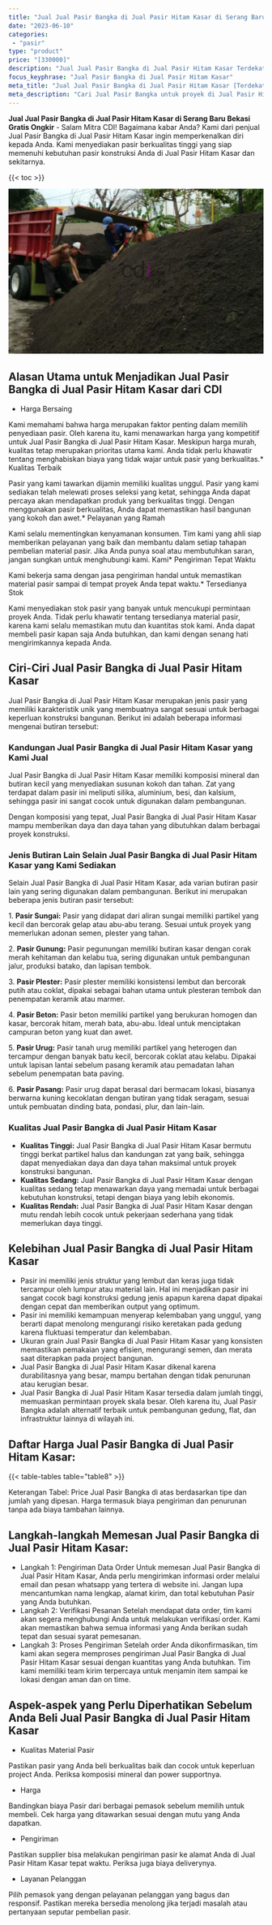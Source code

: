 ```yaml
---
title: "Jual Jual Pasir Bangka di Jual Pasir Hitam Kasar di Serang Baru Bekasi Gratis Ongkir"
date: "2023-06-10"
categories:
 - "pasir"
type: "product"
price: "[330000]"
description: "Jual Jual Pasir Bangka di Jual Pasir Hitam Kasar Terdekat. Jual Pasir Bangka ini sering dipakai dalam proyek konstruksi sebagai bahan campuran yang berkualitas dan halus. Silakan hubungi kami untuk informasi lebih lanjut."
focus_keyphrase: "Jual Pasir Bangka di Jual Pasir Hitam Kasar"
meta_title: "Jual Jual Pasir Bangka di Jual Pasir Hitam Kasar [Terdekat] - CDI"
meta_description: "Cari Jual Pasir Bangka untuk proyek di Jual Pasir Hitam Kasar? Kami menyediakan Jual Pasir Bangka berkualitas untuk bahan campuran. Dapatkan penawaran terbaik sekarang."
---
```


**Jual Jual Pasir Bangka di Jual Pasir Hitam Kasar di Serang Baru Bekasi Gratis Ongkir** - Salam Mitra CDI! Bagaimana kabar Anda? Kami dari penjual Jual Pasir Bangka di Jual Pasir Hitam Kasar ingin memperkenalkan diri kepada Anda. Kami menyediakan pasir berkualitas tinggi yang siap memenuhi kebutuhan pasir konstruksi Anda di Jual Pasir Hitam Kasar dan sekitarnya.

{{< toc >}}

![Jual Jual Pasir Bangka di Jual Pasir Hitam Kasar di Serang Baru Bekasi Gratis Ongkir](/images/pasir/pasir-bangunan-17.jpg)

## Alasan Utama untuk Menjadikan Jual Pasir Bangka di Jual Pasir Hitam Kasar dari CDI

*   Harga Bersaing

Kami memahami bahwa harga merupakan faktor penting dalam memilih penyediaan pasir. Oleh karena itu, kami menawarkan harga yang kompetitif untuk Jual Pasir Bangka di Jual Pasir Hitam Kasar. Meskipun harga murah, kualitas tetap merupakan prioritas utama kami. Anda tidak perlu khawatir tentang menghabiskan biaya yang tidak wajar untuk pasir yang berkualitas.*   Kualitas Terbaik

Pasir yang kami tawarkan dijamin memiliki kualitas unggul. Pasir yang kami sediakan telah melewati proses seleksi yang ketat, sehingga Anda dapat percaya akan mendapatkan produk yang berkualitas tinggi. Dengan menggunakan pasir berkualitas, Anda dapat memastikan hasil bangunan yang kokoh dan awet.*   Pelayanan yang Ramah

Kami selalu mementingkan kenyamanan konsumen. Tim kami yang ahli siap memberikan pelayanan yang baik dan membantu dalam setiap tahapan pembelian material pasir. Jika Anda punya soal atau membutuhkan saran, jangan sungkan untuk menghubungi kami. Kami*   Pengiriman Tepat Waktu

Kami bekerja sama dengan jasa pengiriman handal untuk memastikan material pasir sampai di tempat proyek Anda tepat waktu.*   Tersedianya Stok

Kami menyediakan stok pasir yang banyak untuk mencukupi permintaan proyek Anda. Tidak perlu khawatir tentang tersedianya material pasir, karena kami selalu memastikan mutu dan kuantitas stok kami. Anda dapat membeli pasir kapan saja Anda butuhkan, dan kami dengan senang hati mengirimkannya kepada Anda. 

## Ciri-Ciri Jual Pasir Bangka di Jual Pasir Hitam Kasar

Jual Pasir Bangka di Jual Pasir Hitam Kasar merupakan jenis pasir yang memiliki karakteristik unik yang membuatnya sangat sesuai untuk berbagai keperluan konstruksi bangunan. Berikut ini adalah beberapa informasi mengenai butiran tersebut:

### Kandungan Jual Pasir Bangka di Jual Pasir Hitam Kasar yang Kami Jual

Jual Pasir Bangka di Jual Pasir Hitam Kasar memiliki komposisi mineral dan butiran kecil yang menyediakan susunan kokoh dan tahan. Zat yang terdapat dalam pasir ini meliputi silika, aluminium, besi, dan kalsium, sehingga pasir ini sangat cocok untuk digunakan dalam pembangunan.

Dengan komposisi yang tepat, Jual Pasir Bangka di Jual Pasir Hitam Kasar mampu memberikan daya dan daya tahan yang dibutuhkan dalam berbagai proyek konstruksi.

### Jenis Butiran Lain Selain Jual Pasir Bangka di Jual Pasir Hitam Kasar yang Kami Sediakan

Selain Jual Pasir Bangka di Jual Pasir Hitam Kasar, ada varian butiran pasir lain yang sering digunakan dalam pembangunan. Berikut ini merupakan beberapa jenis butiran pasir tersebut:

1\.  **Pasir Sungai:** Pasir yang didapat dari aliran sungai memiliki partikel yang kecil dan bercorak gelap atau abu-abu terang. Sesuai untuk proyek yang memerlukan adonan semen, plester yang tahan.

2\.  **Pasir Gunung:** Pasir pegunungan memiliki butiran kasar dengan corak merah kehitaman dan kelabu tua, sering digunakan untuk pembangunan jalur, produksi batako, dan lapisan tembok.

3\.  **Pasir Plester:** Pasir plester memiliki konsistensi lembut dan bercorak putih atau coklat, dipakai sebagai bahan utama untuk plesteran tembok dan penempatan keramik atau marmer.

4\.  **Pasir Beton:** Pasir beton memiliki partikel yang berukuran homogen dan kasar, bercorak hitam, merah bata, abu-abu. Ideal untuk menciptakan campuran beton yang kuat dan awet.

5\.  **Pasir Urug:** Pasir tanah urug memiliki partikel yang heterogen dan tercampur dengan banyak batu kecil, bercorak coklat atau kelabu. Dipakai untuk lapisan lantai sebelum pasang keramik atau pemadatan lahan sebelum penempatan bata paving.

6\.  **Pasir Pasang:** Pasir urug dapat berasal dari bermacam lokasi, biasanya berwarna kuning kecoklatan dengan butiran yang tidak seragam, sesuai untuk pembuatan dinding bata, pondasi, plur, dan lain-lain.

### Kualitas Jual Pasir Bangka di Jual Pasir Hitam Kasar

*   **Kualitas Tinggi:** Jual Pasir Bangka di Jual Pasir Hitam Kasar bermutu tinggi berkat partikel halus dan kandungan zat yang baik, sehingga dapat menyediakan daya dan daya tahan maksimal untuk proyek konstruksi bangunan.
*   **Kualitas Sedang:** Jual Pasir Bangka di Jual Pasir Hitam Kasar dengan kualitas sedang tetap menawarkan daya yang memadai untuk berbagai kebutuhan konstruksi, tetapi dengan biaya yang lebih ekonomis.
*   **Kualitas Rendah:** Jual Pasir Bangka di Jual Pasir Hitam Kasar dengan mutu rendah lebih cocok untuk pekerjaan sederhana yang tidak memerlukan daya tinggi.

## Kelebihan Jual Pasir Bangka di Jual Pasir Hitam Kasar

*   Pasir ini memiliki jenis struktur yang lembut dan keras juga tidak tercampur oleh lumpur atau material lain. Hal ini menjadikan pasir ini sangat cocok bagi konstruksi gedung jenis apapun karena dapat dipakai dengan cepat dan memberikan output yang optimum.
*   Pasir ini memiliki kemampuan menyerap kelembaban yang unggul, yang berarti dapat menolong mengurangi risiko keretakan pada gedung karena fluktuasi temperatur dan kelembaban.
*   Ukuran grain Jual Pasir Bangka di Jual Pasir Hitam Kasar yang konsisten memastikan pemakaian yang efisien, mengurangi semen, dan merata saat diterapkan pada project bangunan.
*   Jual Pasir Bangka di Jual Pasir Hitam Kasar dikenal karena durabilitasnya yang besar, mampu bertahan dengan tidak penurunan atau kerugian besar.
*   Jual Pasir Bangka di Jual Pasir Hitam Kasar tersedia dalam jumlah tinggi, memuaskan permintaan proyek skala besar. Oleh karena itu, Jual Pasir Bangka adalah alternatif terbaik untuk pembangunan gedung, flat, dan infrastruktur lainnya di wilayah ini.

## Daftar Harga Jual Pasir Bangka di Jual Pasir Hitam Kasar:

{{< table-tables table="table8" >}}

Keterangan Tabel: Price Jual Pasir Bangka di atas berdasarkan tipe dan jumlah yang dipesan. Harga termasuk biaya pengiriman dan penurunan tanpa ada biaya tambahan lainnya.

## Langkah-langkah Memesan Jual Pasir Bangka di Jual Pasir Hitam Kasar:

*   Langkah 1: Pengiriman Data Order
Untuk memesan Jual Pasir Bangka di Jual Pasir Hitam Kasar, Anda perlu mengirimkan informasi order melalui email dan pesan whatsapp yang tertera di website ini. Jangan lupa mencantumkan nama lengkap, alamat kirim, dan total kebutuhan Pasir yang Anda butuhkan.
*   Langkah 2: Verifikasi Pesanan
Setelah mendapat data order, tim kami akan segera menghubungi Anda untuk melakukan verifikasi order. Kami akan memastikan bahwa semua informasi yang Anda berikan sudah tepat dan sesuai syarat pemesanan.
*   Langkah 3: Proses Pengiriman
Setelah order Anda dikonfirmasikan, tim kami akan segera memproses pengiriman Jual Pasir Bangka di Jual Pasir Hitam Kasar sesuai dengan kuantitas yang Anda butuhkan. Tim kami memiliki team kirim terpercaya untuk menjamin item sampai ke lokasi dengan aman dan on time.

## Aspek-aspek yang Perlu Diperhatikan Sebelum Anda Beli Jual Pasir Bangka di Jual Pasir Hitam Kasar

*   Kualitas Material Pasir

Pastikan pasir yang Anda beli berkualitas baik dan cocok untuk keperluan project Anda. Periksa komposisi mineral dan power supportnya.
*   Harga

Bandingkan biaya Pasir dari berbagai pemasok sebelum memilih untuk membeli. Cek harga yang ditawarkan sesuai dengan mutu yang Anda dapatkan.
*   Pengiriman

Pastikan supplier bisa melakukan pengiriman pasir ke alamat Anda di Jual Pasir Hitam Kasar tepat waktu. Periksa juga biaya deliverynya.
*   Layanan Pelanggan

Pilih pemasok yang dengan pelayanan pelanggan yang bagus dan responsif. Pastikan mereka bersedia menolong jika terjadi masalah atau pertanyaan seputar pembelian pasir.